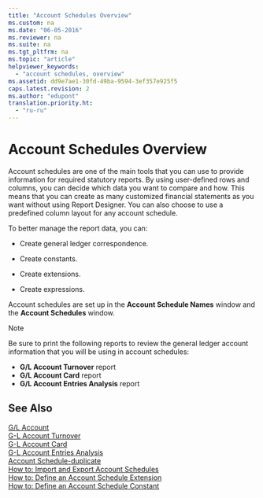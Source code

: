 ```yaml
---
title: "Account Schedules Overview"
ms.custom: na
ms.date: "06-05-2016"
ms.reviewer: na
ms.suite: na
ms.tgt_pltfrm: na
ms.topic: "article"
helpviewer_keywords: 
  - "account schedules, overview"
ms.assetid: dd9e7ae1-30fd-49ba-9594-3ef357e925f5
caps.latest.revision: 2
ms.author: "edupont"
translation.priority.ht: 
  - "ru-ru"
---
```

# Account Schedules Overview
Account schedules are one of the main tools that you can use to provide information for required statutory reports. By using user\-defined rows and columns, you can decide which data you want to compare and how. This means that you can create as many customized financial statements as you want without using Report Designer. You can also choose to use a predefined column layout for any account schedule.  
  
 To better manage the report data, you can:  
  
-   Create general ledger correspondence.  
  
-   Create constants.  
  
-   Create extensions.  
  
-   Create expressions.  
  
 Account schedules are set up in the **Account Schedule Names** window and the **Account Schedules** window.  
  
> [!NOTE]  
>  Be sure to print the following reports to review the general ledger account information that you will be using in account schedules:  
>   
>  -   **G\/L Account Turnover** report  
> -   **G\/L Account Card** report  
> -   **G\/L Account Entries Analysis** report  
  
## See Also  
 [G\/L Account](assetId:///a65c2b09-9bb2-43db-8c53-c047bfc49777)   
 [G\-L Account Turnover](../../LocalFunctionalityForMicrosoftDynamicsNav2016/Russia/-$-r_12436-g-l-account-turnover-$-.md)   
 [G\-L Account Card](../../LocalFunctionalityForMicrosoftDynamicsNav2016/Russia/-$-r_12437-g-l-account-card-$-.md)   
 [G\-L Account Entries Analysis](../../LocalFunctionalityForMicrosoftDynamicsNav2016/Russia/-$-r_12438-g-l-account-entries-analysis-$-.md)   
 [Account Schedule\-duplicate](../Topic/\($%20R_25%20Account%20Schedule%20$\)-duplicate.md)   
 [How to: Import and Export Account Schedules](../../LocalFunctionalityForMicrosoftDynamicsNav2016/Russia/how-to-import-and-export-account-schedules.md)   
 [How to: Define an Account Schedule Extension](../../LocalFunctionalityForMicrosoftDynamicsNav2016/Russia/how-to-define-an-account-schedule-extension.md)   
 [How to: Define an Account Schedule Constant](../../LocalFunctionalityForMicrosoftDynamicsNav2016/Russia/how-to-define-an-account-schedule-constant.md)
